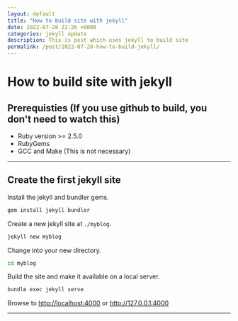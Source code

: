 ```yaml
---
layout: default
title: "How to build site with jekyll"
date: 2022-07-28 22:26 +0800
categories: jekyll update
description: This is post which uses jekyll to build site
permalink: /post/2022-07-28-how-to-build-jekyll/
---
```


# How to build site with jekyll

## Prerequisties  (If you use github to build, you don't need to watch this)
  * Ruby version >= 2.5.0
  * RubyGems
  * GCC and Make  (This is not necessary)

---

## Create the first jekyll site

Install the jekyll and bundler gems.
```bash
gem install jekyll bundler
```

Create a new jekyll site at `./myblog`.
```bash
jekyll new myblog
```

Change into your new directory.
```bash
cd myblog
```

Build the site and make it available on a local server.
```bash
bundle exec jekyll serve
```

Browse to <http://localhost:4000> or <http://127.0.0.1:4000>

---
